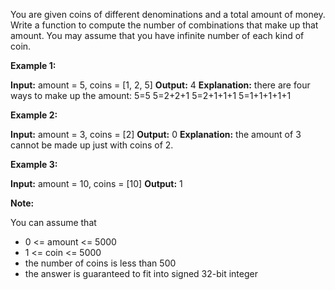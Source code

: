 
You are given coins of different denominations and a total amount of money. Write a function to compute the number of combinations that make up that amount. You may assume that you have infinite number of each kind of coin.

**Example 1:**

**Input:** amount = 5, coins = [1, 2, 5]
**Output:** 4
**Explanation:** there are four ways to make up the amount:
5=5
5=2+2+1
5=2+1+1+1
5=1+1+1+1+1

**Example 2:**

**Input:** amount = 3, coins = [2]
**Output:** 0
**Explanation:** the amount of 3 cannot be made up just with coins of 2.

**Example 3:**

**Input:** amount = 10, coins = [10] 
**Output:** 1

**Note:**

You can assume that

-   0 <= amount <= 5000
-   1 <= coin <= 5000
-   the number of coins is less than 500
-   the answer is guaranteed to fit into signed 32-bit integer